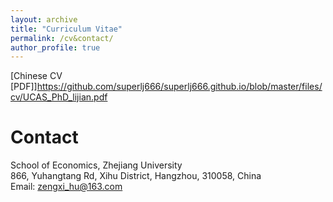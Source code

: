 ```yaml
---
layout: archive
title: "Curriculum Vitae"
permalink: /cv&contact/
author_profile: true
---
```


[Chinese CV [PDF]]https://github.com/superlj666/superlj666.github.io/blob/master/files/cv/UCAS_PhD_lijian.pdf

# Contact
School of Economics, Zhejiang University<br>
866, Yuhangtang Rd, Xihu District,
Hangzhou, 310058, China<br>
Email: zengxi_hu@163.com
